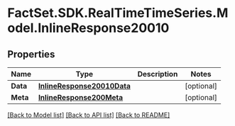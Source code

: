 # FactSet.SDK.RealTimeTimeSeries.Model.InlineResponse20010

## Properties

Name | Type | Description | Notes
------------ | ------------- | ------------- | -------------
**Data** | [**InlineResponse20010Data**](InlineResponse20010Data.md) |  | [optional] 
**Meta** | [**InlineResponse200Meta**](InlineResponse200Meta.md) |  | [optional] 

[[Back to Model list]](../README.md#documentation-for-models) [[Back to API list]](../README.md#documentation-for-api-endpoints) [[Back to README]](../README.md)

